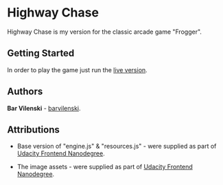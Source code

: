 # Highway Chase

Highway Chase is my version for the classic arcade game "Frogger".

## Getting Started

In order to play the game just run the [live version](https://barvilenski.github.io/arcade-game/).

## Authors

**Bar Vilenski** - [barvilenski](https://github.com/barvilenski).

## Attributions

* Base version of "engine.js" & "resources.js" - were supplied as part of [Udacity Frontend Nanodegree](https://www.udacity.com/course/front-end-web-developer-nanodegree--nd001).

* The image assets - were supplied as part of [Udacity Frontend Nanodegree](https://www.udacity.com/course/front-end-web-developer-nanodegree--nd001).

